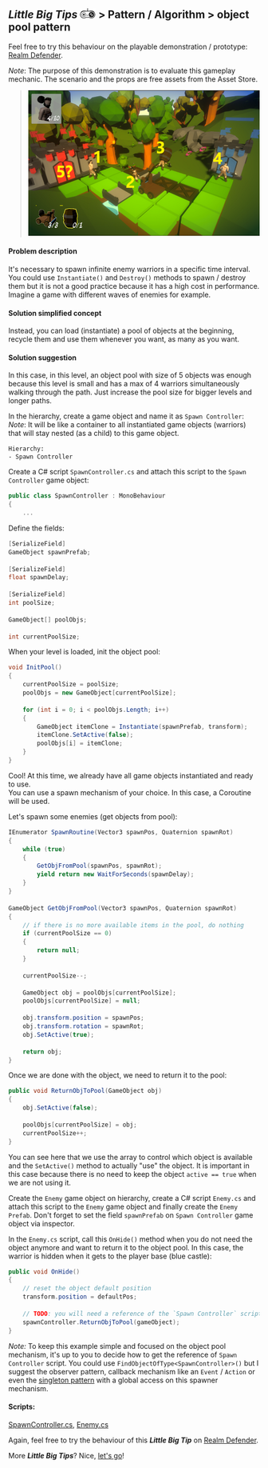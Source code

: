 ## _**Little Big Tips**_ ![Joystick](https://raw.githubusercontent.com/alissin/alissin.github.io/master/images/joystick.png) > Pattern / Algorithm > object pool pattern

Feel free to try this behaviour on the playable demonstration / prototype: [Realm Defender](https://simmer.io/@alissin/realm-defender).

_Note_: The purpose of this demonstration is to evaluate this gameplay mechanic. The scenario and the props are free assets from the Asset Store.

> ![Realm Defender](./../../z_images/realm_defender/object-pool.png)

#### Problem description
It's necessary to spawn infinite enemy warriors in a specific time interval. You could use `Instantiate()` and `Destroy()` methods to spawn / destroy them but it is not a good practice because it has a high cost in performance. Imagine a game with different waves of enemies for example.

#### Solution simplified concept
Instead, you can load (instantiate) a pool of objects at the beginning, recycle them and use them whenever you want, as many as you want.

#### Solution suggestion
In this case, in this level, an object pool with size of 5 objects was enough because this level is small and has a max of 4 warriors simultaneously walking through the path. Just increase the pool size for bigger levels and longer paths.

In the hierarchy, create a game object and name it as `Spawn Controller`:
_Note_: It will be like a container to all instantiated game objects (warriors) that will stay nested (as a child) to this game object.

```
Hierarchy:
- Spawn Controller
```

Create a C# script `SpawnController.cs` and attach this script to the `Spawn Controller` game object:

```csharp
public class SpawnController : MonoBehaviour
{
    ...
```

Define the fields:

```csharp
[SerializeField]
GameObject spawnPrefab;

[SerializeField]
float spawnDelay;

[SerializeField]
int poolSize;

GameObject[] poolObjs;

int currentPoolSize;
```

When your level is loaded, init the object pool:

```csharp
void InitPool()
{
    currentPoolSize = poolSize;
    poolObjs = new GameObject[currentPoolSize];

    for (int i = 0; i < poolObjs.Length; i++)
    {
        GameObject itemClone = Instantiate(spawnPrefab, transform);
        itemClone.SetActive(false);
        poolObjs[i] = itemClone;
    }
}
```

Cool! At this time, we already have all game objects instantiated and ready to use.<br/>
You can use a spawn mechanism of your choice. In this case, a Coroutine will be used.

Let's spawn some enemies (get objects from pool):

```csharp
IEnumerator SpawnRoutine(Vector3 spawnPos, Quaternion spawnRot)
{
    while (true)
    {
        GetObjFromPool(spawnPos, spawnRot);
        yield return new WaitForSeconds(spawnDelay);
    }
}

GameObject GetObjFromPool(Vector3 spawnPos, Quaternion spawnRot)
{
    // if there is no more available items in the pool, do nothing
    if (currentPoolSize == 0)
    {
        return null;
    }

    currentPoolSize--;

    GameObject obj = poolObjs[currentPoolSize];
    poolObjs[currentPoolSize] = null;

    obj.transform.position = spawnPos;
    obj.transform.rotation = spawnRot;
    obj.SetActive(true);

    return obj;
}
```

Once we are done with the object, we need to return it to the pool:

```csharp
public void ReturnObjToPool(GameObject obj)
{
    obj.SetActive(false);

    poolObjs[currentPoolSize] = obj;
    currentPoolSize++;
}
```

You can see here that we use the array to control which object is available and the `SetActive()` method to actually "use" the object. It is important in this case because there is no need to keep the object `active == true` when we are not using it.

Create the `Enemy` game object on hierarchy, create a C# script `Enemy.cs` and attach this script to the `Enemy` game object and finally create the `Enemy Prefab`. Don't forget to set the field `spawnPrefab` on `Spawn Controller` game object via inspector.

In the `Enemy.cs` script, call this `OnHide()` method when you do not need the object anymore and want to return it to the object pool. In this case, the warrior is hidden when it gets to the player base (blue castle):

```csharp
public void OnHide()
{
    // reset the object default position
    transform.position = defaultPos;

    // TODO: you will need a reference of the `Spawn Controller` script
    spawnController.ReturnObjToPool(gameObject);
}
```

_Note:_ To keep this example simple and focused on the object pool mechanism, it's up to you to decide how to get the reference of `Spawn Controller` script. You could use `FindObjectOfType<SpawnController>()` but I suggest the observer pattern, callback mechanism like an `Event` / `Action` or even the [singleton pattern](../singleton) with a global access on this spawner mechanism.

#### Scripts:
[SpawnController.cs](./SpawnController.cs), [Enemy.cs](./Enemy.cs)

Again, feel free to try the behaviour of this _**Little Big Tip**_ on [Realm Defender](https://simmer.io/@alissin/realm-defender).

More _**Little Big Tips**_? Nice, [let's go](https://github.com/alissin/little-big-tips)!